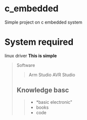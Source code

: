 # c_embedded
Simple project on c embedded system

# System required
linux driver <strong>This is simple</strong>
> Software
> > Arm Studio
> > AVR Studio
> ## Knowledge basc
> > - *basic electronic"
> > - books
> > - code
